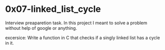 # 0x07-linked_list_cycle

Interview preaparetion task. In this project I meant to solve a problem without help of google or anything.

excersice: Write a function in C that checks if a singly linked list has a cycle in it.